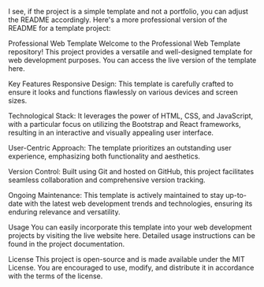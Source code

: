 
I see, if the project is a simple template and not a portfolio, you can adjust the README accordingly. Here's a more professional version of the README for a template project:

Professional Web Template
Welcome to the Professional Web Template repository! This project provides a versatile and well-designed template for web development purposes. You can access the live version of the template here.

Key Features
Responsive Design: This template is carefully crafted to ensure it looks and functions flawlessly on various devices and screen sizes.

Technological Stack: It leverages the power of HTML, CSS, and JavaScript, with a particular focus on utilizing the Bootstrap and React frameworks, resulting in an interactive and visually appealing user interface.

User-Centric Approach: The template prioritizes an outstanding user experience, emphasizing both functionality and aesthetics.

Version Control: Built using Git and hosted on GitHub, this project facilitates seamless collaboration and comprehensive version tracking.

Ongoing Maintenance: This template is actively maintained to stay up-to-date with the latest web development trends and technologies, ensuring its enduring relevance and versatility.

Usage
You can easily incorporate this template into your web development projects by visiting the live website here. Detailed usage instructions can be found in the project documentation.

License
This project is open-source and is made available under the MIT License. You are encouraged to use, modify, and distribute it in accordance with the terms of the license.

